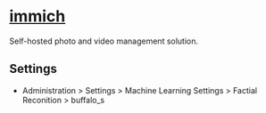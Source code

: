 # [immich](https://immich.app/)

Self-hosted photo and video management solution.

## Settings

- Administration > Settings > Machine Learning Settings > Factial Reconition > buffalo_s
